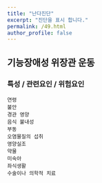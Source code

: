 ```yaml
---
title: "난다진단"
excerpt: "진단을 표시 합니다."
permalink: /49.html
author_profile: false
---
```

## 기능장애성 위장관 운동




### 특성 / 관련요인 / 위험요인

>                
    
    연령
    불안
    경관 영양
    음식 불내성
    부동
    오염물질의 섭취
    영양실조
    약물
    미숙아
    좌식생활
    수술이나 의학적 치료
